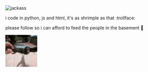 <img src="images/jackass.gif" alt="jackass" width="2750" height="256"/>

<p>i code in python, js and html, it's as shrimple as that :trollface:</p>
<p>please follow so i can afford to feed the people in the basement 🥺</p>

<img src="images/centrifuge.gif" alt="OOHUAGHFHASHGFHG AAAA" width="100" height="100">
